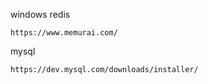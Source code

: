 windows
redis
```
https://www.memurai.com/
```
mysql
```
https://dev.mysql.com/downloads/installer/
```